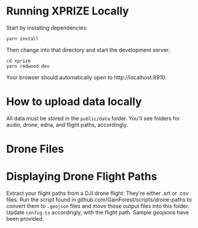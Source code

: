 # Running XPRIZE Locally

Start by installing dependencies:

```
yarn install
```

Then change into that directory and start the development server:

```
cd xprize
yarn redwood dev
```

Your browser should automatically open to http://localhost:8910.

# How to upload data locally

All data must be stored in the `public/data` folder. You'll see folders for audio, drone, edna, and flight paths, accordingly.

# Drone Files

# Displaying Drone Flight Paths

Extract your flight paths from a DJI drone flight: They're either .srt or .csv files. Run the script found in github.com/GainForest/scripts/drone-paths to convert them to `.geojson` files and move those output files into this folder. Update `config.ts` accordingly, with the flight path. Sample geojsons have been provided.